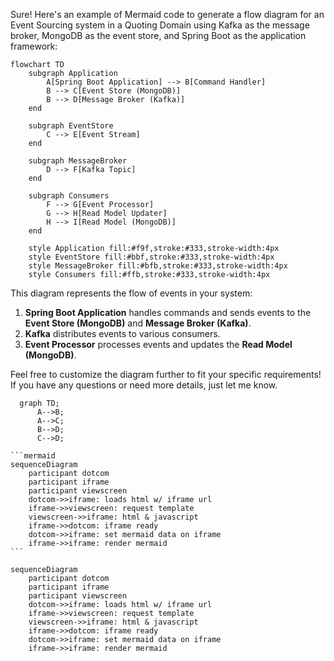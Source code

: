 Sure! Here's an example of Mermaid code to generate a flow diagram for an Event Sourcing system in a Quoting Domain using Kafka as the message broker, MongoDB as the event store, and Spring Boot as the application framework:

```mermaid
flowchart TD
    subgraph Application
        A[Spring Boot Application] --> B[Command Handler]
        B --> C[Event Store (MongoDB)]
        B --> D[Message Broker (Kafka)]
    end

    subgraph EventStore
        C --> E[Event Stream]
    end

    subgraph MessageBroker
        D --> F[Kafka Topic]
    end

    subgraph Consumers
        F --> G[Event Processor]
        G --> H[Read Model Updater]
        H --> I[Read Model (MongoDB)]
    end

    style Application fill:#f9f,stroke:#333,stroke-width:4px
    style EventStore fill:#bbf,stroke:#333,stroke-width:4px
    style MessageBroker fill:#bfb,stroke:#333,stroke-width:4px
    style Consumers fill:#ffb,stroke:#333,stroke-width:4px
```

This diagram represents the flow of events in your system:
1. **Spring Boot Application** handles commands and sends events to the **Event Store (MongoDB)** and **Message Broker (Kafka)**.
2. **Kafka** distributes events to various consumers.
3. **Event Processor** processes events and updates the **Read Model (MongoDB)**.

Feel free to customize the diagram further to fit your specific requirements! If you have any questions or need more details, just let me know.
```mermaid
  graph TD;
      A-->B;
      A-->C;
      B-->D;
      C-->D;
```
````
```mermaid
sequenceDiagram
    participant dotcom
    participant iframe
    participant viewscreen
    dotcom->>iframe: loads html w/ iframe url
    iframe->>viewscreen: request template
    viewscreen->>iframe: html & javascript
    iframe->>dotcom: iframe ready
    dotcom->>iframe: set mermaid data on iframe
    iframe->>iframe: render mermaid
```
````

```mermaid
sequenceDiagram
    participant dotcom
    participant iframe
    participant viewscreen
    dotcom->>iframe: loads html w/ iframe url
    iframe->>viewscreen: request template
    viewscreen->>iframe: html & javascript
    iframe->>dotcom: iframe ready
    dotcom->>iframe: set mermaid data on iframe
    iframe->>iframe: render mermaid
```
